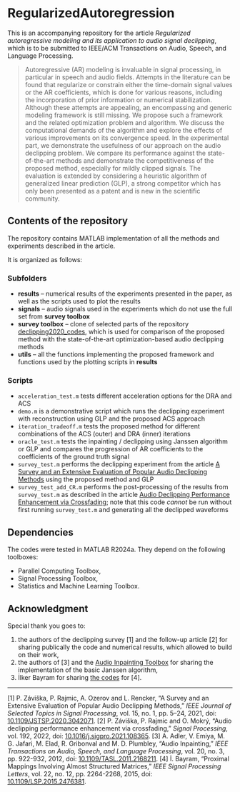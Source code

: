 # RegularizedAutoregression

This is an accompanying repository for the article *Regularized autoregressive modeling and its application to audio signal declipping*, which is to be submitted to IEEE/ACM Transactions on Audio, Speech, and Language Processing.

> Autoregressive (AR) modeling is invaluable in signal processing, in particular in speech and audio fields. Attempts in the literature can be found that regularize or constrain either the time-domain signal values or the AR coefficients, which is done for various reasons, including the incorporation of prior information or numerical stabilization. Although these attempts are appealing, an encompassing and generic modeling framework is still missing. We propose such a framework and the related optimization problem and algorithm. We discuss the computational demands of the algorithm and explore the effects of various improvements on its convergence speed. In the experimental part, we demonstrate the usefulness of our approach on the audio declipping problem. We compare its performance against the state-of-the-art methods and demonstrate the competitiveness of the proposed method, especially for mildly clipped signals. The evaluation is extended by considering a heuristic algorithm of generalized linear prediction (GLP), a strong competitor which has only been presented as a patent and is new in the scientific community.

## Contents of the repository

The repository contains MATLAB implementation of all the methods and experiments described in the article.

It is organized as follows:

### Subfolders
- **results** – numerical results of the experiments presented in the paper, as well as the scripts used to plot the results
- **signals** – audio signals used in the experiments which do not use the full set from **survey toolbox**
- **survey toolbox** – clone of selected parts of the repository [declipping2020_codes](https://github.com/rajmic/declipping2020_codes), which is used for comparison of the proposed method with the state-of-the-art optimization-based audio declipping methods
- **utils** – all the functions implementing the proposed framework and functions used by the plotting scripts in **results**

### Scripts
- `acceleration_test.m` tests different acceleration options for the DRA and ACS
- `demo.m` is a demonstrative script which runs the declipping experiment with reconstruction using GLP and the proposed ACS approach
- `iteration_tradeoff.m` tests the proposed method for different combinations of the ACS (outer) and DRA (inner) iterations
- `oracle_test.m` tests the inpainting / declipping using Janssen algorithm or GLP and compares the progression of AR coefficients to the coefficients of the ground truth signal
- `survey_test.m` performs the declipping experiment from the article [A Survey and an Extensive Evaluation of Popular Audio Declipping Methods](https://ieeexplore.ieee.org/document/9281027) using the proposed method and GLP
- `survey_test_add_CR.m` performs the post-processing of the results from `survey_test.m` as described in the article [Audio Declipping Performance Enhancement via Crossfading](https://www.sciencedirect.com/science/article/pii/S0165168421004023); note that this code *cannot* be run without first running `survey_test.m` and generating all the declipped waveforms

## Dependencies

The codes were tested in MATLAB R2024a. They depend on the following toolboxes:
- Parallel Computing Toolbox,
- Signal Processing Toolbox,
- Statistics and Machine Learning Toolbox.

## Acknowledgment

Special thank you goes to:

1. the authors of the declipping survey [1] and the follow-up article [2] for sharing publically the code and numerical results, which allowed to build on their work,
2. the authors of [3] and the [Audio Inpainting Toolbox](http://small.inria.fr/keyresults/audio-inpainting/) for sharing the implementation of the basic Janssen algorithm,
3. İlker Bayram for sharing [the codes](https://web.itu.edu.tr/ibayram/Structured/) for [4].

---

[1] P. Záviška, P. Rajmic, A. Ozerov and L. Rencker, “A Survey and an Extensive Evaluation of Popular Audio Declipping Methods,” *IEEE Journal of Selected Topics in Signal Processing*, vol. 15, no. 1, pp. 5–24, 2021, doi: [10.1109/JSTSP.2020.3042071](https://doi.org/10.1109/JSTSP.2020.3042071).
[2] P. Záviška, P. Rajmic and O. Mokrý, “Audio declipping performance enhancement via crossfading,” *Signal Processing*, vol. 192, 2022, doi: [10.1016/j.sigpro.2021.108365](https://doi.org/10.1016/j.sigpro.2021.108365).
[3] A. Adler, V. Emiya, M. G. Jafari, M. Elad, R. Gribonval and M. D. Plumbley, “Audio Inpainting,” *IEEE Transactions on Audio, Speech, and Language Processing*, vol. 20, no. 3, pp. 922-932, 2012, doi: [10.1109/TASL.2011.2168211](https://doi.org/10.1109/TASL.2011.2168211).
[4] İ. Bayram, “Proximal Mappings Involving Almost Structured Matrices,” *IEEE Signal Processing Letters*, vol. 22, no. 12, pp. 2264-2268, 2015, doi: [10.1109/LSP.2015.2476381](https://doi.org/10.1109/LSP.2015.2476381).
